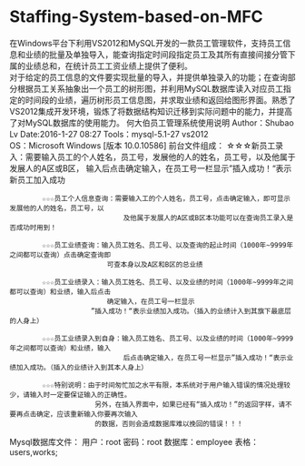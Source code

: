 # Staffing-System-based-on-MFC
在Windows平台下利用VS2012和MySQL开发的一款员工管理软件，支持员工信息和业绩的批量及单独导入，能查询指定时间段指定员工及其所有直接间接分管下属的业绩总和，在统计员工工资业绩上提供了便利。</br>
对于给定的员工信息的文件要实现批量的导入，并提供单独录入的功能；在查询部分根据员工关系抽象出一个员工的树形图，并利用MySQL数据库读入对应员工指定的时间段的业绩，遍历树形员工信息图，并求取业绩和返回给图形界面。熟悉了VS2012集成开发环境，锻炼了将数据结构知识迁移到实际问题中的能力，并提高了对MySQL数据库的使用能力。
何大伯员工管理系统使用说明
Author：Shubao Lv
Date:2016-1-27 08:27
Tools：mysql-5.1-27  vs2012  
OS：Microsoft Windows [版本 10.0.10586]
前台文件组成：
			☆☆☆新员工录入：需要输入员工的个人姓名，员工号，发展他的人的姓名，员工号，以及他属于发展人的A区或B区，
							输入后点击确定输入，在员工号一栏显示”插入成功！“表示新员工加入成功
						
			☆☆☆员工个人信息查询：需要输入工的个人姓名，员工号，点击确定输入，即可显示发展他的人的姓名，员工号，以
								及他属于发展人的A区或B区本功能可以在查询员工录入是否成功时用到！
			
			☆☆☆员工业绩查询：输入员工姓名、员工号、以及查询的起止时间（1000年~9999年之间都可以查询）点击确定查询即
							可查本身以及A区和B区的总业绩
			
			☆☆☆员工业绩录入：输入员工姓名、员工号、以及业绩的时间（1000年~9999年之间都可以查询）和业绩，输入后点击
							确定输入，在员工号一栏显示
						”插入成功！“表示业绩加入成功。（插入的业绩计入到其旗下最底层的人身上）
			
			☆☆☆员工业绩录入到自身：输入员工姓名、员工号、以及业绩的时间（1000年~9999年之间都可以查询）和业绩，输入
								后点击确定输入，在员工号一栏显示”插入成功！“表示业绩加入成功。（插入的业绩计入到其本人身上）
			
			☆☆☆特别说明：由于时间匆忙加之水平有限，本系统对于用户输入错误的情况处理较少，请输入时一定要保证输入的正确性。
						 另外，在插入界面中，如果已经有“插入成功！”的返回字样，请不要再点击确定，应该重新输入你要再次输入
						 的数据，否则会造成数据库难以挽回的错误！！！
Mysql数据库文件：
				用户：root 密码：root 数据库：employee
				表格：users,works;

